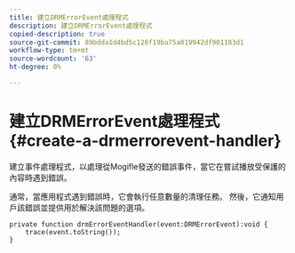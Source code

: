 ```yaml
---
title: 建立DRMErrorEvent處理程式
description: 建立DRMErrorEvent處理程式
copied-description: true
source-git-commit: 89bdda1d4bd5c126f19ba75a819942df901183d1
workflow-type: tm+mt
source-wordcount: '63'
ht-degree: 0%

---
```



# 建立DRMErrorEvent處理程式{#create-a-drmerrorevent-handler}

建立事件處理程式，以處理從Mogifle發送的錯誤事件，當它在嘗試播放受保護的內容時遇到錯誤。

通常，當應用程式遇到錯誤時，它會執行任意數量的清理任務。 然後，它通知用戶該錯誤並提供用於解決該問題的選項。

```
private function drmErrorEventHandler(event:DRMErrorEvent):void {  
    trace(event.toString());  
} 
```

